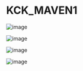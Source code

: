 # KCK_MAVEN1

![image](https://github.com/Lisu02/KCK_MAVEN1/assets/104763694/53128f2a-051a-4921-b2ee-10d1df49d4c7)

![image](https://github.com/Lisu02/KCK_MAVEN1/assets/104763694/9d87055f-795d-4b88-9dcc-9ca369941588)

![image](https://github.com/Lisu02/KCK_MAVEN1/assets/104763694/e2034e21-ae86-4dc9-bd2d-882bd6750524)

![image](https://github.com/Lisu02/KCK_MAVEN1/assets/104763694/fb7fc45e-87a4-4f3e-915e-a972f8459a1c)


